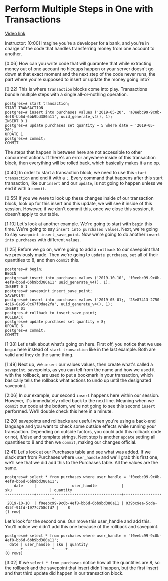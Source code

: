 # Perform Multiple Steps in One with Transactions

[Video link](https://www.egghead.io/lessons/postgresql-perform-multiple-steps-in-one-with-transactions)

Instructor: [0:00] Imagine you're a developer for a bank, and you're in charge of the code that handles transferring money from one account to another.

[0:06] How can you write code that will guarantee that while extracting money out of one account no hiccups happen or your server doesn't go down at that exact moment and the next step of the code never runs, the part where you're supposed to insert or update the money going into?

[0:22] This is where `transaction` blocks come into play. Transactions bundle multiple steps with a single all-or-nothing operation. 

```postgres
postgres=# start transaction;
START TRANSACTION
postgres=# insert into purchases values ('2019-05-20', 'a0eebc99-9c0b-4ef8-bb6d-6bb9bd380a11', uuid_generate_v4(), 1);
INSERT 0 1
postgres=# update purchases set quantity = 5 where date = '2019-05-20';
UPDATE 1
postgres=# commit;
COMMIT
```

The steps that happen in between here are not accessible to other concurrent actions. If there's an error anywhere inside of this transaction block, then everything will be rolled back, which basically makes it a no op.

[0:40] In order to start a transaction block, we need to use this `start transaction` and end it with a `;`. Every command that happens after this start transaction, like our `insert` and our `update`, is not going to happen unless we end it with a `commit`.

[0:55] If you we were to look up these changes inside of our transaction block, look up for this insert and this update, we will see it inside of this session. However, if we don't commit this, once we close this session, it doesn't apply to our table.

[1:10] Let's look at another example. We're going to start with `begin` this time. We're going to say `insert into purchases values`. Next, we're going to say `savepoint insert_save_point`. Now we're going to do another `insert into purchases` with different `values`.

[1:25] Before we go on, we're going to add a `rollback` to our savepoint that we previously made. Then we're going to `update purchases`, `set` all of their quantities to 8, and then `commit` this.

```postgres
postgres=# begin;
BEGIN
postgres=# insert into purchases values ('2019-10-10', 'f0eebc99-9c0b-4ef8-bb6d-6bb9bd380a11' uuid_generate_v4(), 1);
INSERT 0 1
postgres=# savepoint insert_save_point;
SAVEPOINT
postgres=# insert into purchases values ('2019-05-01;, '28e87413-2750-4c16-8e95-0c67f0dae2fa', uuid_generate_v4(), 1);
INSERT 01
postgres-# rollback to insert_save_point;
ROLLBACK
postgres=# update purchases set quantity = 8;
UPDATE 6
postgres=# commit;
COMMIT
```

[1:38] Let's talk about what's going on here. First off, you notice that we use `begin` here instead of `start transaction` like in the last example. Both are valid and they do the same thing.

[1:49] Next up, we `insert` our values values, then create what's called a `savepoint`. savepoints, as you can tell from the name and how we used it with the rollback, are used to put a bookmark in your transaction, which basically tells the rollback what actions to undo up until the designated savepoint.

[2:06] In our example, our second `insert` happens here within our session. However, it's immediately rolled back to the next line. Meaning when we `commit` our code at the bottom, we're not going to see this second `insert` performed. We'll double check this here in a minute.

[2:20] savepoints and rollbacks are useful when you're using a back-end language and you want to check some outside effects while running your transaction. Depending on outside factors, you could add this rollback code or not, if/else and template strings. Next step is another `update` setting all quantities to 8 and then we `commit`, making our changes official.

[2:41] Let's look at our Purchases table and see what was added. If we slack start from Purchases where `user_handle` and we'll grab this first one, we'll see that we did add this to the Purchases table. All the values are the same. 

```postgres
postgres=# select * from purchases where user_handle = 'f0eebc99-9c0b-4ef8-bb6d-6bb9bd380a11';
    date     |                user_handle           |                  sku                 | quantity 
-------------+--------------------------------------+--------------------------------------+----------
 2019-10-10  | f0eebc99-9c0b-4ef8-bb6d-6bb9bd380a11 | 039bc9ea-5cda-455f-91fd-1977c758dfd7 |    8 
(1 row)
```

Let's look for the second one. Our move this user_handle and add this. You'll notice we didn't add this one because of the rollback and savepoint.

```postgres
postgres=# select * from purchases where user_handle = 'f0eebc99-9c0b-4ef8-bb6d-6bb9bd380a11';
  date | user_handle | sku | quantity 
-------+-------------+-----+----------
(0 rows)
```

[3:02] If we `select * from purchases` notice how all the quantities are 8, so the rollback and the savepoint that insert didn't happen, but the first insert and that third update did happen in our transaction block.